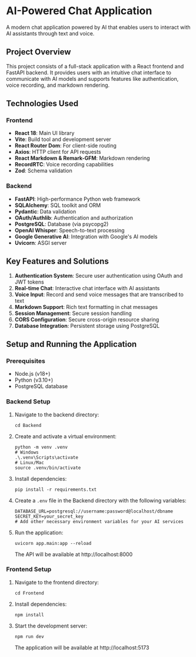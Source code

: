 # AI-Powered Chat Application

A modern chat application powered by AI that enables users to interact with AI assistants through text and voice.

## Project Overview

This project consists of a full-stack application with a React frontend and FastAPI backend. It provides users with an intuitive chat interface to communicate with AI models and supports features like authentication, voice recording, and markdown rendering.

## Technologies Used

### Frontend
- **React 18**: Main UI library
- **Vite**: Build tool and development server
- **React Router Dom**: For client-side routing
- **Axios**: HTTP client for API requests
- **React Markdown & Remark-GFM**: Markdown rendering
- **RecordRTC**: Voice recording capabilities
- **Zod**: Schema validation

### Backend
- **FastAPI**: High-performance Python web framework
- **SQLAlchemy**: SQL toolkit and ORM
- **Pydantic**: Data validation
- **OAuth/Authlib**: Authentication and authorization
- **PostgreSQL**: Database (via psycopg2)
- **OpenAI Whisper**: Speech-to-text processing
- **Google Generative AI**: Integration with Google's AI models
- **Uvicorn**: ASGI server

## Key Features and Solutions

1. **Authentication System**: Secure user authentication using OAuth and JWT tokens
2. **Real-time Chat**: Interactive chat interface with AI assistants
3. **Voice Input**: Record and send voice messages that are transcribed to text
4. **Markdown Support**: Rich text formatting in chat messages
5. **Session Management**: Secure session handling
6. **CORS Configuration**: Secure cross-origin resource sharing
7. **Database Integration**: Persistent storage using PostgreSQL

## Setup and Running the Application

### Prerequisites
- Node.js (v18+)
- Python (v3.10+)
- PostgreSQL database

### Backend Setup
1. Navigate to the backend directory:
   ```
   cd Backend
   ```

2. Create and activate a virtual environment:
   ```
   python -m venv .venv
   # Windows
   .\.venv\Scripts\activate
   # Linux/Mac
   source .venv/bin/activate
   ```

3. Install dependencies:
   ```
   pip install -r requirements.txt
   ```

4. Create a `.env` file in the Backend directory with the following variables:
   ```
   DATABASE_URL=postgresql://username:password@localhost/dbname
   SECRET_KEY=your_secret_key
   # Add other necessary environment variables for your AI services
   ```

5. Run the application:
   ```
   uvicorn app.main:app --reload
   ```
   The API will be available at http://localhost:8000

### Frontend Setup
1. Navigate to the frontend directory:
   ```
   cd Frontend
   ```

2. Install dependencies:
   ```
   npm install
   ```

3. Start the development server:
   ```
   npm run dev
   ```
   The application will be available at http://localhost:5173